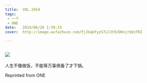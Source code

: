 ```yaml
---
title:	VOL.2454
tags:
 - 一个
 - ONE
date:	2019/06/26 1:39:33
cover:	http://image.wufazhuce.com/FjJkqkFyzS7LC3t9JOKnjrbEzTKI

---
```

![](http://image.wufazhuce.com/FjJkqkFyzS7LC3t9JOKnjrbEzTKI)
---

人生不像做饭，不能等万事俱备了才下锅。
 
Reprinted from ONE
